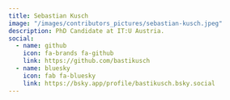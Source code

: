 ```yaml
---
title: Sebastian Kusch
image: "/images/contributors_pictures/sebastian-kusch.jpeg"
description: PhD Candidate at IT:U Austria.
social:
  - name: github
    icon: fa-brands fa-github
    link: https://github.com/bastikusch
  - name: bluesky
    icon: fab fa-bluesky
    link: https://bsky.app/profile/bastikusch.bsky.social
---
```

